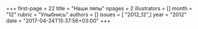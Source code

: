 +++
first-page = 22
title = "Наши ляпы"
npages = 2
illustrators = []
month = "12"
rubric = "Улыбнись"
authors = []
issues = [ "2012_12",]
year = "2012"
date = "2017-04-24T15:37:56+03:00"
+++
